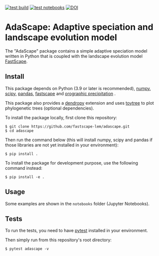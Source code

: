 [![test build](https://github.com/fastscape-lem/adascape/actions/workflows/test.yml/badge.svg?branch=master)](https://github.com/fastscape-lem/adascape/actions)
[![test notebooks](https://github.com/fastscape-lem/adascape/actions/workflows/test_notebooks.yml/badge.svg?branch=master)](https://github.com/fastscape-lem/adascape/actions)
[![DOI](https://zenodo.org/badge/DOI/10.5281/zenodo.7794374.svg)](https://doi.org/10.5281/zenodo.7794374)



# AdaScape: Adaptive speciation and landscape evolution model

The "AdaScape" package contains a simple adaptive speciation model written
in Python that is coupled with the landscape evolution model [FastScape](https://fastscape.readthedocs.io/en/latest/).

## Install

This package depends on Python (3.9 or later is recommended),
[numpy](http://www.numpy.org/),
[scipy](https://docs.scipy.org/doc/scipy/reference/),
[pandas](https://pandas.pydata.org/),
[fastscape](https://github.com/fastscape-lem/fastscape) and 
[orographic precipitation](https://github.com/fastscape-lem/orographic-precipitation) .

This package also provides a [dendropy](https://dendropy.org/) extension and 
uses [toytree](https://toytree.readthedocs.io/en/latest/index.html) 
to plot phylogenetic trees (optional dependencies).

To install the package locally, first clone this repository:

``` shell
$ git clone https://github.com/fastscape-lem/adascape.git
$ cd adascape
```

Then run the command below (this will install numpy, scipy and pandas
if those libraries are not yet installed in your environment):

``` shell
$ pip install .
```

To install the package for development purpose, use the following
command instead:

``` shell
$ pip install -e .
```

## Usage

Some examples are shown in the ``notebooks`` folder (Jupyter Notebooks).

## Tests

To run the tests, you need to have
[pytest](https://docs.pytest.org/en/latest/) installed in your environment.

Then simply run from this repository's root directory:

``` shell
$ pytest adascape -v
```
